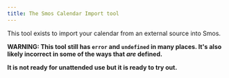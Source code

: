 ```yaml
---
title: The Smos Calendar Import tool
---
```


This tool exists to import your calendar from an external source into Smos.

**WARNING: This tool still has `error` and `undefined` in many places.
It's also likely incorrect in some of the ways that _are_ defined.**

**It is not ready for unattended use but it is ready to try out.**
